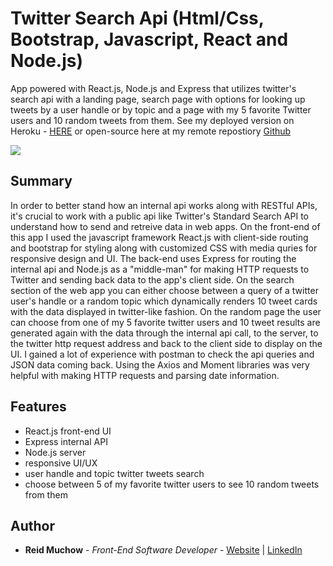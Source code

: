 # Twitter Search Api (Html/Css, Bootstrap, Javascript, React and Node.js)

App powered with React.js, Node.js and Express that utilizes twitter's search api with a landing page, search page with options for looking up tweets by a user handle or by topic and a page with my 5 favorite Twitter users and 10 random tweets from them. See my deployed version on Heroku - [HERE](https://floating-shore-26202.herokuapp.com/) or open-source here at my remote repostiory [Github](https://github.com/ram071985/twitter-app)

![](../images/twitter-capstone.png)

## Summary

In order to better stand how an internal api works along with RESTful APIs, it's crucial to work with a public api like Twitter's Standard Search API to understand how to send and retreive data in web apps.  On the front-end of this app I used the javascript framework React.js with client-side routing and bootstrap for styling along with customized CSS with media quries for responsive design and UI.  The back-end uses Express for routing the internal api and Node.js as a "middle-man" for making HTTP requests to Twitter and sending back data to the app's client side.  On the search section of the web app you can either choose between a query of a twitter user's handle or a random topic which dynamically renders 10 tweet cards with the data displayed in twitter-like fashion.  On the random page the user can choose from one of my 5 favorite twitter users and 10 tweet results are generated again with the data through the internal api call, to the server, to the twitter http request address and back to the client side to display on the UI.  I gained a lot of experience with postman to check the api queries and JSON data coming back.  Using the Axios and Moment libraries was very helpful with making HTTP requests and parsing date information.   

## Features

- React.js front-end UI
- Express internal API
- Node.js server
- responsive UI/UX
- user handle and topic twitter tweets search
- choose between 5 of my favorite twitter users to see 10 random tweets from them


## Author 

* **Reid Muchow** - *Front-End Software Developer* - [Website](https://www.reidmuchow.com) | [LinkedIn](https://www.linkedin.com/in/reidmuchow/)
